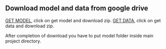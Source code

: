 ## Download model and data from google drive
[GET MODEL](https://drive.google.com/file/d/1Lg-5odQBXNbU38EKQlAZrwEvQDcuISh7/view?usp=sharing), click on get model and download zip.
[GET DATA](https://drive.google.com/file/d/1Nfky5G1qNwT1GdCp3mydE1zOChrlDZGd/view?usp=drive_link), click on get data and download zip.

After completion of download you have to put model folder inside main project directory.
